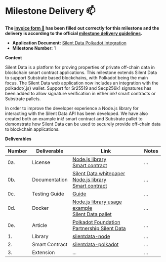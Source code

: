 # Milestone Delivery :mailbox:

**The [invoice form :pencil:](https://docs.google.com/forms/d/e/1FAIpQLSfmNYaoCgrxyhzgoKQ0ynQvnNRoTmgApz9NrMp-hd8mhIiO0A/viewform) has been filled out correctly for this milestone and the delivery is according to the official [milestone delivery guidelines](https://github.com/w3f/Grants-Program/blob/master/docs/Support%20Docs/milestone-deliverables-guidelines.md).**

- **Application Document:** [Silent Data Polkadot Integration ](https://github.com/annazambon/Grants-Program/blob/master/project_silentdata.md)
- **Milestone Number:** 1

**Context**

Silent Data is a platform for proving properties of private off-chain data in blockchain smart contract applications. This milestone extends Silent Data to support Substrate based blockchains, with Polkadot being the main focus. The Silent Data web application now includes an integration with the polkadot{.js} wallet. Support for Sr25519 and Secp256k1 signatures has been added to allow signature verification in either ink! smart contracts or Substrate pallets.

In order to improve the developer experience a Node.js library for interacting with the Silent Data API has been developed. We have also created both an example ink! smart contract and Substrate pallet to demonstrate how Silent Data can be used to securely provide off-chain data to blockchain applications.

**Deliverables**

| Number | Deliverable    | Link                                                                                                                                                                                                                                                                               | Notes |
| ------ | -------------- | ---------------------------------------------------------------------------------------------------------------------------------------------------------------------------------------------------------------------------------------------------------------------------------- | ----- |
| 0a.    | License        | [Node.js library](https://github.com/appliedblockchain/silentdata-node-public/blob/main/LICENSE) <br/>[Smart contract](https://github.com/appliedblockchain/silentdata-polkadot-public/blob/main/LICENSE)                                                                          | ...   |
| 0b.    | Documentation  | [Silent Data whitepaper](https://www.linkedin.com/smart-links/AQEE0cyaT_nw0g) <br/>[Node.js library](https://github.com/appliedblockchain/silentdata-node/blob/main/README.md) <br/>[Smart contract](https://github.com/appliedblockchain/silentdata-polkadot/blob/main/README.md) | ...   |
| 0c.    | Testing Guide  | [Guide](https://docs.google.com/document/d/1B5woRIl_ZNuahx007V6nXmjW3_Ne4aQ4kVFB-I_Bu0M/edit?usp=sharing)                                                                                                                                                                          | ...   |
| 0d.    | Docker         | [Node.js library usage example](https://github.com/appliedblockchain/silentdata-polkadot/blob/main/examples/Dockerfile) <br/>[Silent Data pallet](https://github.com/appliedblockchain/silentdata-polkadot/blob/main/docker/Dockerfile.node)                                       | ...   |
| 0e.    | Article        | [Polkadot Foundation Partnership Silent Data](https://www.linkedin.com/pulse/polkadot-foundation-partnership-silent-data-silentdata)                                                                                                                                               | ...   |
| 1.     | Library        | [silentdata-node](https://github.com/appliedblockchain/silentdata-node)                                                                                                                                                                                                            | ...   |
| 2.     | Smart Contract | [silentdata-polkadot](https://github.com/appliedblockchain/silentdata-polkadot)                                                                                                                                                                                                    | ...   |
| 3.     | Extension      | ...                                                                                                                                                                                                                                                                                | ...   |
